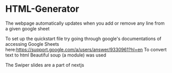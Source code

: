 # HTML-Generator
The webpage automatically updates when you add or remove any line from a given google sheet



To set up the quickstart file try going through google's documentations of accessing Google Sheets here:https://support.google.com/a/users/answer/9330961?hl=en
To convert text to html Beautiful soup (a module) was used

The Swiper slides are a part of nextjs
